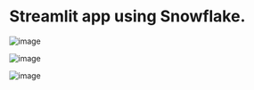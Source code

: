 # Streamlit app using Snowflake.

![image](https://github.com/nepomucenoc/first_streamlit_app/assets/72771264/1cc5d465-2f48-4444-8536-e9d4fa07b959)

![image](https://github.com/nepomucenoc/first_streamlit_app/assets/72771264/1ad6b2cb-a5f5-4578-a4a5-22112e7f6137)

![image](https://github.com/nepomucenoc/first_streamlit_app/assets/72771264/41e74f1b-958e-4490-9744-9ab91245d16e)



